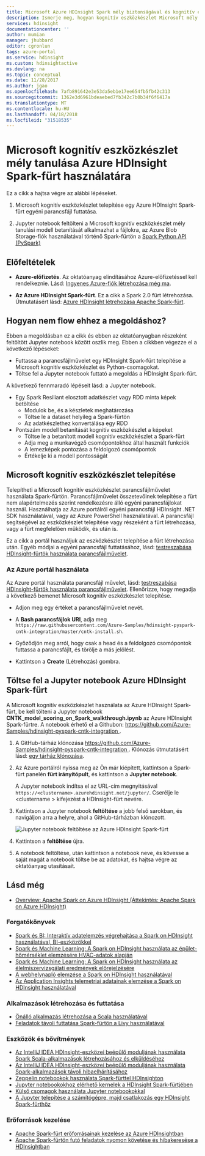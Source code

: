 ```yaml
---
title: Microsoft Azure HDInsight Spark mély biztonságával és kognitív eszközkészlet |} Microsoft Docs
description: Ismerje meg, hogyan kognitív eszközkészlet Microsoft mély tanulási modell betanítását alkalmazhatja a Spark Python API használatát egy Azure HDInsight Spark-fürt dataset.
services: hdinsight
documentationcenter: ''
author: mumian
manager: jhubbard
editor: cgronlun
tags: azure-portal
ms.service: hdinsight
ms.custom: hdinsightactive
ms.devlang: na
ms.topic: conceptual
ms.date: 11/28/2017
ms.author: jgao
ms.openlocfilehash: 7afb891642e3e53da5eb1e17ee654fb5fb42c313
ms.sourcegitcommit: 1362e3d6961bdeaebed7fb342c7b0b34f6f6417a
ms.translationtype: MT
ms.contentlocale: hu-HU
ms.lasthandoff: 04/18/2018
ms.locfileid: "31518535"
---
```

# <a name="use-microsoft-cognitive-toolkit-deep-learning-model-with-azure-hdinsight-spark-cluster"></a>Microsoft kognitív eszközkészlet mély tanulása Azure HDInsight Spark-fürt használatára

Ez a cikk a hajtsa végre az alábbi lépéseket.

1. Microsoft kognitív eszközkészlet telepítése egy Azure HDInsight Spark-fürt egyéni parancsfájl futtatása.

2. Jupyter notebook feltölteni a Microsoft kognitív eszközkészlet mély tanulási modell betanítását alkalmazhat a fájlokra, az Azure Blob Storage-fiók használatával történő Spark-fürtön a [Spark Python API (PySpark)](https://spark.apache.org/docs/0.9.0/python-programming-guide.html)

## <a name="prerequisites"></a>Előfeltételek

* **Azure-előfizetés**. Az oktatóanyag elindításához Azure-előfizetéssel kell rendelkeznie. Lásd: [Ingyenes Azure-fiók létrehozása még ma](https://azure.microsoft.com/free).

* **Az Azure HDInsight Spark-fürt**. Ez a cikk a Spark 2.0 fürt létrehozása. Útmutatásért lásd: [Azure HDInsight létrehozása Apache Spark-fürt](apache-spark-jupyter-spark-sql.md).

## <a name="how-does-this-solution-flow"></a>Hogyan nem flow ehhez a megoldáshoz?

Ebben a megoldásban ez a cikk és ebben az oktatóanyagban részeként feltöltött Jupyter notebook között oszlik meg. Ebben a cikkben végezze el a következő lépéseket:

* Futtassa a parancsfájlművelet egy HDInsight Spark-fürt telepítése a Microsoft kognitív eszközkészlet és Python-csomagokat.
* Töltse fel a Jupyter notebook futtató a megoldás a HDInsight Spark-fürt.

A következő fennmaradó lépéseit lásd: a Jupyter notebook.

- Egy Spark Resiliant elosztott adatkészlet vagy RDD minta képek betöltése
   - Modulok be, és a készletek meghatározása
   - Töltse le a dataset helyileg a Spark-fürtön
   - Az adatkészlethez konvertálása egy RDD
- Pontszám modell betanítását kognitív eszközkészlet a képeket
   - Töltse le a betanított modell kognitív eszközkészlet a Spark-fürt
   - Adja meg a munkavégző csomópontokhoz által használt funkciók
   - A lemezképek pontozása a feldolgozó csomópontok
   - Értékelje ki a modell pontosságát


## <a name="install-microsoft-cognitive-toolkit"></a>Microsoft kognitív eszközkészlet telepítése

Telepítheti a Microsoft kognitív eszközkészlet parancsfájlművelet használata Spark-fürtön. Parancsfájlművelet összetevőinek telepítése a fürt nem alapértelmezés szerint rendelkezésre álló egyéni parancsfájlokat használ. Használhatja az Azure portálról egyéni parancsfájl HDInsight .NET SDK használatával, vagy az Azure PowerShell használatával. A parancsfájl segítségével az eszközkészlet telepítése vagy részeként a fürt létrehozása, vagy a fürt megfelelően működik, és után is. 

Ez a cikk a portál használjuk az eszközkészlet telepítése a fürt létrehozása után. Egyéb módjai a egyéni parancsfájl futtatásához, lásd: [testreszabása HDInsight-fürtök használata parancsfájlművelet](../hdinsight-hadoop-customize-cluster-linux.md).

### <a name="using-the-azure-portal"></a>Az Azure portál használata

Az Azure portál használata parancsfájl művelet, lásd: [testreszabása HDInsight-fürtök használata parancsfájlművelet](../hdinsight-hadoop-customize-cluster-linux.md#use-a-script-action-during-cluster-creation). Ellenőrizze, hogy megadja a következő bemenet Microsoft kognitív eszközkészlet telepítése.

* Adjon meg egy értéket a parancsfájlművelet nevét.

* A **Bash parancsfájlok URI**, adja meg `https://raw.githubusercontent.com/Azure-Samples/hdinsight-pyspark-cntk-integration/master/cntk-install.sh`.

* Győződjön meg arról, hogy csak a head és a feldolgozó csomópontok futtassa a parancsfájlt, és törölje a más jelölést.

* Kattintson a **Create** (Létrehozás) gombra.

## <a name="upload-the-jupyter-notebook-to-azure-hdinsight-spark-cluster"></a>Töltse fel a Jupyter notebook Azure HDInsight Spark-fürt

A Microsoft kognitív eszközkészlet használata az Azure HDInsight Spark-fürt, be kell tölteni a Jupyter notebook **CNTK_model_scoring_on_Spark_walkthrough.ipynb** az Azure HDInsight Spark-fürtre. A notebook érhető el a Githubon: [ https://github.com/Azure-Samples/hdinsight-pyspark-cntk-integration ](https://github.com/Azure-Samples/hdinsight-pyspark-cntk-integration).

1. A GitHub-tárház klónozása [ https://github.com/Azure-Samples/hdinsight-pyspark-cntk-integration ](https://github.com/Azure-Samples/hdinsight-pyspark-cntk-integration). Klónozás útmutatásért lásd: [egy tárház klónozása](https://help.github.com/articles/cloning-a-repository/).

2. Az Azure portálról nyissa meg az Ön már kiépített, kattintson a Spark-fürt panelén **fürt irányítópult**, és kattintson a **Jupyter notebook**.

    A Jupyter notebook indítsa el az URL-cím megnyitásával `https://<clustername>.azurehdinsight.net/jupyter/`. Cserélje le \<clustername > kifejezést a HDInsight-fürt nevére.

3. Kattintson a Jupyter notebook **feltöltése** a jobb felső sarokban, és navigáljon arra a helyre, ahol a GitHub-tárházban klónozott.

    ![Jupyter notebook feltöltése az Azure HDInsight Spark-fürt](./media/apache-spark-microsoft-cognitive-toolkit/hdinsight-microsoft-cognitive-toolkit-load-jupyter-notebook.png "feltöltése Jupyter notebook használatához Azure HDInsight Spark-fürt")

4. Kattintson a **feltöltése** újra.

5. A notebook feltöltése, után kattintson a notebook neve, és kövesse a saját magát a notebook töltse be az adatokat, és hajtsa végre az oktatóanyag utasításait.

## <a name="see-also"></a>Lásd még
* [Overview: Apache Spark on Azure HDInsight (Áttekintés: Apache Spark on Azure HDInsight)](apache-spark-overview.md)

### <a name="scenarios"></a>Forgatókönyvek
* [Spark és BI: Interaktív adatelemzés végrehajtása a Spark on HDInsight használatával, BI-eszközökkel](apache-spark-use-bi-tools.md)
* [Spark és Machine Learning: A Spark on HDInsight használata az épület-hőmérséklet elemzésére HVAC-adatok alapján](apache-spark-ipython-notebook-machine-learning.md)
* [Spark és Machine Learning: A Spark on HDInsight használata az élelmiszervizsgálati eredmények előrejelzésére](apache-spark-machine-learning-mllib-ipython.md)
* [A webhelynapló elemzése a Spark on HDInsight használatával](apache-spark-custom-library-website-log-analysis.md)
* [Az Application Insights telemetriai adatainak elemzése a Spark on HDInsight használatával](apache-spark-analyze-application-insight-logs.md)

### <a name="create-and-run-applications"></a>Alkalmazások létrehozása és futtatása
* [Önálló alkalmazás létrehozása a Scala használatával](apache-spark-create-standalone-application.md)
* [Feladatok távoli futtatása Spark-fürtön a Livy használatával](apache-spark-livy-rest-interface.md)

### <a name="tools-and-extensions"></a>Eszközök és bővítmények
* [Az IntelliJ IDEA HDInsight-eszközei beépülő moduljának használata Spark Scala-alkalmazások létrehozásához és elküldéséhez](apache-spark-intellij-tool-plugin.md)
* [Az IntelliJ IDEA HDInsight-eszközei beépülő moduljának használata Spark-alkalmazások távoli hibaelhárításához](apache-spark-intellij-tool-plugin-debug-jobs-remotely.md)
* [Zeppelin notebookok használata Spark-fürttel HDInsighton](apache-spark-zeppelin-notebook.md)
* [Jupyter notebookokhoz elérhető kernelek a HDInsight Spark-fürtjében](apache-spark-jupyter-notebook-kernels.md)
* [Külső csomagok használata Jupyter notebookokkal](apache-spark-jupyter-notebook-use-external-packages.md)
* [A Jupyter telepítése a számítógépre, majd csatlakozás egy HDInsight Spark-fürthöz](apache-spark-jupyter-notebook-install-locally.md)

### <a name="manage-resources"></a>Erőforrások kezelése
* [Apache Spark-fürt erőforrásainak kezelése az Azure HDInsightban](apache-spark-resource-manager.md)
* [Apache Spark-fürtön futó feladatok nyomon követése és hibakeresése a HDInsightban](apache-spark-job-debugging.md)

[hdinsight-versions]: hdinsight-component-versioning.md
[hdinsight-upload-data]: hdinsight-upload-data.md
[hdinsight-storage]: hdinsight-hadoop-use-blob-storage.md

[azure-purchase-options]: http://azure.microsoft.com/pricing/purchase-options/
[azure-member-offers]: http://azure.microsoft.com/pricing/member-offers/
[azure-free-trial]: http://azure.microsoft.com/pricing/free-trial/
[azure-create-storageaccount]:../../storage/common/storage-create-storage-account.md
